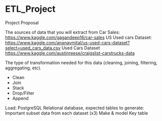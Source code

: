 # ETL_Project
Project Proposal 

The sources of data that you will extract from
Car Sales:
https://www.kaggle.com/gagandeep16/car-sales
US Used cars Dataset: https://www.kaggle.com/ananaymital/us-used-cars-dataset?select=used_cars_data.csv
Used Cars Dataset
https://www.kaggle.com/austinreese/craigslist-carstrucks-data


The type of transformation needed for this data (cleaning, joining, filtering, aggregating, etc).
<ul>
<li>Clean</li>
<li>Join</li>
<li>Stack</li>
<li>Drop/Filter</li>
<li>Append</li>
</ul>

Load: PostgreSQL Relational database, expected tables to generate:
Important subset data from each dataset (x3)
Make & model Key table
